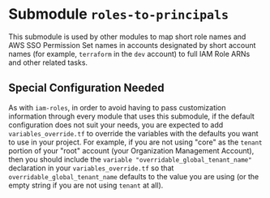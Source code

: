 # Submodule `roles-to-principals`

This submodule is used by other modules to map short role names and AWS 
SSO Permission Set names in accounts designated by short account names
(for example, `terraform` in the `dev` account) to full IAM Role ARNs and
other related tasks. 

## Special Configuration Needed

As with `iam-roles`, in order to avoid having to pass customization information through every module
that uses this submodule, if the default configuration does not suit your needs,
you are expected to add `variables_override.tf` to override the variables with
the defaults you want to use in your project. For example, if you are not using
"core" as the `tenant` portion of your "root" account (your Organization Management Account),
then you should include the `variable "overridable_global_tenant_name"` declaration
in your `variables_override.tf` so that `overridable_global_tenant_name` defaults
to the value you are using (or the empty string if you are not using `tenant` at all).
